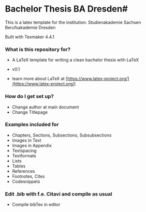 # Bachelor Thesis BA Dresden#

This is a latex template for the institution:
Studienakademie Sachsen Berufsakademie Dresden

Built with Texmaker 4.4.1

### What is this repository for? ###

* A LaTeX template for writing a clean bachelor thesis with LaTeX
* v0.1

* learn more about LaTeX at [https://www.latex-project.org/](https://www.latex-project.org/)

### How do I get set up? ###

* Change author at main document
* Change Titlepage

### Examples included for ###

* Chapters, Sections, Subsections, Subsubsections
* Images in Text
* Images in Appendix
* Textspacing
* Textformats
* Lists
* Tables
* References
* Footnotes, Cites
* Codesnippets

### Edit .bib with f.e. Citavi and compile as usual ###

* Compile bibTex in editor